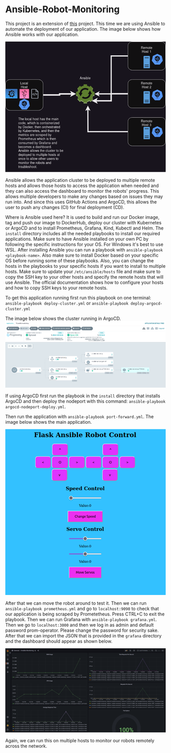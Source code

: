 # Ansible-Robot-Monitoring 
This project is an extension of [this](https://github.com/sentairanger/Dual-Robot-Monitoring) project. This time we are using Ansible to automate the deployment of our application. The image below shows how Ansible works with our application.

![ansible](https://github.com/sentairanger/Ansible-Robot-Monitoring/blob/main/images/Ansible.drawio(1).png)

Ansible allows the application cluster to be deployed to multiple remote hosts and allows those hosts to access the application when needed and they can also access the dashboard to monitor the robots' progress. This allows multiple developers to make any changes based on issues they may run into. And since this uses GitHub Actions and ArgoCD, this allows the user to push any changes (CI) for final deployment (CD). 

Where is Ansible used here? It is used to build and run our Docker image, tag and push our image to DockerHub, deploy our cluster with Kubernetes or ArgoCD and to install Prometheus, Grafana, Kind, Kubectl and Helm. The `install` directory includes all the needed playbooks to install our required applications. Make sure to have Ansible installed on your own PC by following the specific instructions for your OS. For Windows it's best to use WSL. After installing Ansible you can run a playbook with `ansible-playbook <playbook-name>`. Also make sure to install Docker based on your specific OS before running some of these playbooks. Also, you can change the hosts in the playbooks to your specific hosts if you want to install to multiple hosts. Make sure to update your `/etc/ansible/hosts` file and make sure to copy the SSH key to your other hosts and specify the remote hosts that will use Ansible. The official documentation shows how to configure your hosts and how to copy SSH keys to your remote hosts.

To get this application running first run this playbook on one terminal:
`ansible-playbook deploy-cluster.yml` or `ansible-playbook deploy-argocd-cluster.yml`

The image below shows the cluster running in ArgoCD.
![argocd](https://github.com/sentairanger/Ansible-Robot-Monitoring/blob/main/images/argocd.png)

If using ArgoCD first run the playbook in the `install` directory that installs ArgoCD and then deploy the nodeport with this command:
`ansible-playbook argocd-nodeport-deploy.yml`.

Then run the application with `ansible-playbook port-forward.yml`. The image below shows the main application. 

![ansiblerobot](https://github.com/sentairanger/Ansible-Robot-Monitoring/blob/main/images/ansible.png)

After that we can move the robot around to test it. Then we can run `ansible-playbook prometheus.yml` and go to `localhost:9090` to check that our application is being scraped by Prometetheus. Press CTRL+C to exit the playbook. Then we can run Grafana with `ansible-playbook grafana.yml`. Then we go to `localhost:3000` and then we log in as admin and default password prom-operator. Please change the password for security sake. After that we can import the JSON that is provided in the `grafana` directory and the dashboard should appear as shown below.

![dashboard](https://github.com/sentairanger/Ansible-Robot-Monitoring/blob/main/images/dashboard.png)

Again, we can run this on multiple hosts to monitor our robots remotely across the network.
